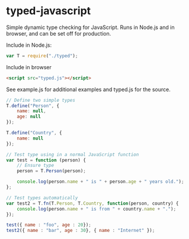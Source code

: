 typed-javascript
=========

Simple dynamic type checking for JavaScript. Runs in Node.js and in browser, and can be set off for production.

Include in Node.js:
```javascript
var T = require("./typed");
```

Include in browser
```html
<script src="typed.js"></script>
```

See example.js for additional examples and typed.js for the source.

```javascript
// Define two simple types
T.define("Person", {
    name: null,
    age: null
});

T.define("Country", {
    name: null
});

// Test type using in a normal JavaScript function
var test = function (person) {
    // Ensure type
    person = T.Person(person);

    console.log(person.name + " is " + person.age + " years old.");
};

// Test types automatically
var test2 = T.fn(T.Person, T.Country, function(person, country) {
    console.log(person.name + " is from " + country.name + ".");
});

test({ name : "foo", age : 20});
test2({ name : "bar", age : 30}, { name : "Internet" });
```
